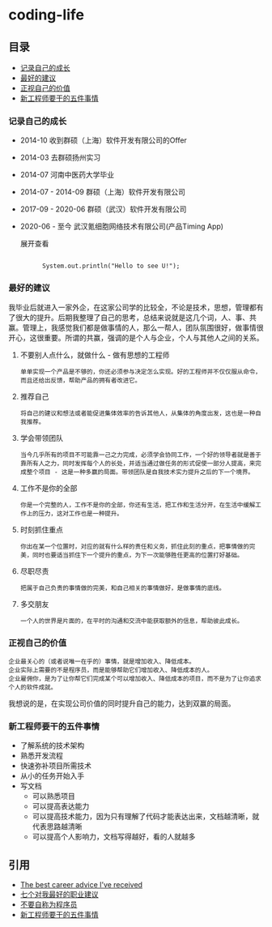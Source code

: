 # coding-life

## 目录

* [记录自己的成长](coding-life.md#记录自己的成长)
* [最好的建议](coding-life.md#最好的建议)
* [正视自己的价值](coding-life.md#正视自己的价值)
* [新工程师要干的五件事情](coding-life.md#新工程师要干的五件事情)

### 记录自己的成长

* 2014-10 收到群硕（上海）软件开发有限公司的Offer
* 2014-03 去群硕扬州实习
* 2014-07 河南中医药大学毕业
* 2014-07 - 2014-09 群硕（上海）软件开发有限公司
* 2017-09 - 2020-06 群硕（武汉）软件开发有限公司
* 2020-06 - 至今 武汉氪细胞网络技术有限公司\(产品Timing App\)

  展开查看

  ```text

        System.out.println("Hello to see U!");
  ```

### 最好的建议

我毕业后就进入一家外企，在这家公司学的比较全，不论是技术，思想，管理都有了很大的提升。后期我整理了自己的思考，总结来说就是这几个词，人、事、共赢。管理上，我感觉我们都是做事情的人，那么一帮人，团队氛围很好，做事情很开心，这很重要。所谓的共赢，强调的是个人与企业，个人与其他人之间的关系。

1. 不要别人点什么，就做什么 - 做有思想的工程师

   ```text
   单单实现一个产品是不够的，你还必须参与决定怎么实现。好的工程师并不仅仅服从命令，而且还给出反馈，帮助产品的拥有者改进它。
   ```

2. 推荐自己

   ```text
   将自己的建议和想法或者能促进集体效率的告诉其他人，从集体的角度出发，这也是一种自我推荐。
   ```

3. 学会带领团队

   ```text
   当今几乎所有的项目不可能靠一己之力完成，必须学会协同工作，一个好的领导者就是善于靠所有人之力，同时发挥每个人的长处，并适当通过做任务的形式促使一部分人提高，来完成整个项目 - 这是一种多赢的局面。带领团队是自我技术实力提升之后的下一个境界。
   ```

4. 工作不是你的全部

   ```text
   你是一个完整的人，工作不是你的全部，你还有生活，把工作和生活分开，在生活中缓解工作上的压力，这对工作也是一种提升。
   ```

5. 时刻抓住重点

   ```text
   你出在某一个位置时，对应的就有什么样的责任和义务，抓住此刻的重点，把事情做的完美，同时也要适当抓住下一个提升的重点，为下一次能够胜任更高的位置打好基础。
   ```

6. 尽职尽责

   ```text
   把属于自己负责的事情做的完美，和自己相关的事情做好，是做事情的底线。
   ```

7. 多交朋友

   ```text
   一个人的世界是片面的，在平时的沟通和交流中能获取额外的信息，帮助彼此成长。
   ```

### 正视自己的价值

```text
企业最关心的（或者说唯一在乎的）事情，就是增加收入、降低成本。
企业实际上需要的不是程序员，而是能够帮助它们增加收入、降低成本的人。
企业雇佣你，是为了让你帮它们完成某个可以增加收入、降低成本的项目，而不是为了让你追求个人的软件成就。
```

我想说的是，在实现公司价值的同时提升自己的能力，达到双赢的局面。

### 新工程师要干的五件事情

* 了解系统的技术架构
* 熟悉开发流程
* 快速弥补项目所需技术
* 从小的任务开始入手
* 写文档
  * 可以熟悉项目
  * 可以提高表达能力
  * 可以提高技术能力，因为只有理解了代码才能表达出来，文档越清晰，就代表思路越清晰
  * 可以提高个人影响力，文档写得越好，看的人就越多

## 引用

* [The best career advice I’ve received](https://humanwhocodes.com/blog/2013/10/15/the-best-career-advice-ive-received/)
* [七个对我最好的职业建议](http://www.ruanyifeng.com/blog/2015/09/career-advice.html)
* [不要自称为程序员](http://www.ruanyifeng.com/blog/2011/10/dont_call_yourself_a_programmer.html)
* [新工程师要干的五件事情](https://evanliman.to/2019/10/06/so-youre-a-new-grad-software-engineer.html)

